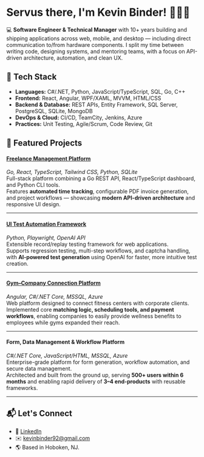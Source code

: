 # Servus there, I'm Kevin Binder! 👋🇦🇹

💻 **Software Engineer & Technical Manager** with 10+ years building and shipping applications across web, mobile, and desktop — including direct communication to/from hardware components.
I split my time between writing code, designing systems, and mentoring teams, with a focus on API-driven architecture, automation, and clean UX.

## 🔧 Tech Stack

- **Languages:** C#/.NET, Python, JavaScript/TypeScript, SQL, Go, C++  
- **Frontend:** React, Angular, WPF/XAML, MVVM, HTML/CSS  
- **Backend & Database:** REST APIs, Entity Framework, SQL Server, PostgreSQL, SQLite, MongoDB  
- **DevOps & Cloud:** CI/CD, TeamCity, Jenkins, Azure  
- **Practices:** Unit Testing, Agile/Scrum, Code Review, Git

## 📂 Featured Projects

#### [Freelance Management Platform](https://github.com/kevinbinder92/kb-freelance-dashboard)
*Go, React, TypeScript, Tailwind CSS, Python, SQLite*  
Full-stack platform combining a Go REST API, React/TypeScript dashboard, and Python CLI tools.  
Features **automated time tracking**, configurable PDF invoice generation, and project workflows — showcasing **modern API-driven architecture** and responsive UI design.

---

#### [UI Test Automation Framework](https://github.com/kevinbinder92/kb-ui-test-cli)
*Python, Playwright, OpenAI API*  
Extensible record/replay testing framework for web applications.  
Supports regression testing, multi-step workflows, and captcha handling, with **AI-powered test generation** using OpenAI for faster, more intuitive test creation.

---

#### [Gym–Company Connection Platform](https://fit-ins-leben.at)
*Angular, C#/.NET Core, MSSQL, Azure*  
Web platform designed to connect fitness centers with corporate clients.  
Implemented core **matching logic, scheduling tools, and payment workflows**, enabling companies to easily provide wellness benefits to employees while gyms expanded their reach.

---

#### Form, Data Management & Workflow Platform 
*C#/.NET Core, JavaScript/HTML, MSSQL, Azure*  
Enterprise-grade platform for form generation, workflow automation, and secure data management.  
Architected and built from the ground up, serving **500+ users within 6 months** and enabling rapid delivery of **3–4 end-products** with reusable frameworks.

---

## 📬 Let's Connect
- 💼 [LinkedIn](https://www.linkedin.com/in/kevin-binder-422a53231/)
- ✉️ kevinbinder92@gmail.com
- 🌎 Based in Hoboken, NJ.

<!--
**BinderK/BinderK** is a ✨ _special_ ✨ repository because its `README.md` (this file) appears on your GitHub profile.

Here are some ideas to get you started:

- 🔭 I’m currently working on ...
- 🌱 I’m currently learning ...
- 👯 I’m looking to collaborate on ...
- 🤔 I’m looking for help with ...
- 💬 Ask me about ...
- 📫 How to reach me: ...
- 😄 Pronouns: ...
- ⚡ Fun fact: ...
-->
